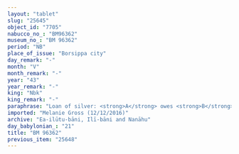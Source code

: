 ```yaml
---
layout: "tablet"
slug: "25645"
object_id: "7705"
nabucco_no_: "BM96362"
museum_no_: "BM 96362"
period: "NB"
place_of_issue: "Borsippa city"
day_remark: "-"
month: "V"
month_remark: "-"
year: "43"
year_remark: "-"
king: "Nbk"
king_remark: "-"
paraphrase: "Loan of silver: <strong>A</strong> owes <strong>B</strong> 51 shekels of silver, without interest (<em>qaqqadu</em>). Witnesses and the scribe.<br /> &nbsp;<br /> <strong>A</strong> = Nab&ucirc;-ēṭir-nap&scaron;āti/&Scaron;ulāya//Arkat-ilāni; <strong>B</strong> = Etel-p&icirc;/Bēl-nāṣir//Pappāya; Scribe = Nab&ucirc;-&scaron;umu-ukīn/Marduk-nāṣir//Arkāt-ilāni<br /> &nbsp;"
imported: "Melanie Gross (12/12/2016)"
archive: "Ea-ilūtu-bāni, Ilī-bāni and Nanāhu"
day_babylonian_: "21"
title: "BM 96362"
previous_item: "25648"
---
```

